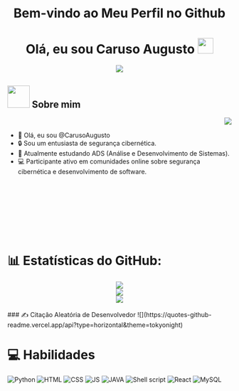 <h1 align="Center">
    <br>
    Bem-vindo ao Meu Perfil no Github 
  <br>
</h1>

<h1 align="center"><b>Olá, eu sou Caruso Augusto </b><img src="https://media.giphy.com/media/v1.Y2lkPTc5MGI3NjExdjNmaGg1Zml0MTBlcms4MmtlMHU1Zms5OXhvajM1ejJhdGliOWtieCZlcD12MV9pbnRlcm5hbF9naWZfYnlfaWQmY3Q9Zw/wwg1suUiTbCY8H8vIA/giphy-downsized-large.gif" width="35"></h1>

<p align="center">
    <a href="https://github.com/DenverCoder1/readme-typing-svg"><img src="https://readme-typing-svg.herokuapp.com?font=Time+New+Roman&color=cyan&size=25&center=true&vCenter=true&width=600&height=100&lines=Cybersecurity+Student,;Active+Learner/Researcher"></a>
</p>

## <picture><img src = "https://media.tenor.com/dHk-LfzHrtwAAAAi/linux-computer.gif" width = 50px></picture> **Sobre mim**
<picture> <img align="right" src="https://media.giphy.com/media/v1.Y2lkPTc5MGI3NjExZDlxM2h4ZWRscWUzemp5dHR4bGU4Z2ZqM291azhibzQzZGNhYjd2bSZlcD12MV9pbnRlcm5hbF9naWZfYnlfaWQmY3Q9Zw/077i6AULCXc0FKTj9s/giphy.gif"></picture>

<br>

- 👋 Olá, eu sou @CarusoAugusto
- 🔒 Sou um entusiasta de segurança cibernética.
- 📖 Atualmente estudando ADS (Análise e Desenvolvimento de Sistemas).
- 💻 Participante ativo em comunidades online sobre segurança cibernética e desenvolvimento de software.

<br>
<br>
<br>
<br>
<br>
<br>
<br>

# 📊 Estatísticas do GitHub:

<div align="center">
  <img src="https://github-readme-stats.vercel.app/api?username=ragnarcb&theme=tokyonight&hide_border=false&include_all_commits=true&count"/><br/>
  <img src="https://github-readme-streak-stats.herokuapp.com/?user=ragnarcb&theme=tokyonight&hide_border=false"/><br/>
  <img src="https://github-readme-stats.vercel.app/api/top-langs/?username=ragnarcb&theme=tokyonight&hide_border=false&include_all_commits=true&count_private=true&layout=compact"/>
</div>

<br>
### ✍️ Citação Aleatória de Desenvolvedor
![](https://quotes-github-readme.vercel.app/api?type=horizontal&theme=tokyonight)
<br>

# 💻 Habilidades
![Python](https://img.shields.io/badge/Python-323330?style=for-the-badge&logo=python&logoColor=white)
![HTML](https://img.shields.io/badge/HTML5-323330?style=for-the-badge&logo=html5&logoColor=white)
![CSS](https://img.shields.io/badge/CSS-323330?&style=for-the-badge&logo=css3&logoColor=white)
![JS](https://img.shields.io/badge/JavaScript-323330?style=for-the-badge&logo=javascript&logoColor=F7DF1E)
![JAVA](https://img.shields.io/badge/Java-323330?style=for-the-badge&logo=java&logoColor=white)
![Shell script](https://img.shields.io/badge/Shell_Script-323330?style=for-the-badge&logo=gnu-bash&logoColor=white)
![React](https://img.shields.io/badge/React-323330?style=for-the-badge&logo=react&logoColor=61DAFB)
![MySQL](https://img.shields.io/badge/MySQL-323330?style=for-the-badge&logo=mysql&logoColor=white)
